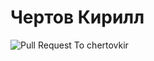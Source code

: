 # Чертов Кирилл

![Pull Request To chertovkir](https://github.com/kirillchertov123/hello_app-1/actions/workflows/workflow_test.yml/badge.svg)
